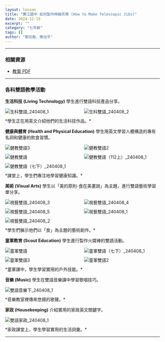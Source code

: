 ```yaml
---
layout: lesson
title: "鷺江國中 如何製作伸縮吊臂 (How to Make Telescopic Jibs)"
date: 2024-12-19
excerpt: ""
category: "七年級"
tags: []
author: "劉日勛、陳治平"
---
```


---
### **相關資源**

* [教案 PDF](https://drive.google.com/file/d/1v47i5vj4qZ4h6b0k0yG-1F2r7X6E4t3o/view)
---

### **各科雙語教學活動**

**生活科技 (Living Technology)**
學生進行雙語科技產品分享。
<div style="display: flex; flex-direction: row; flex-wrap: wrap; gap: 10px; margin-bottom: 10px;">
    <img src="https://hackmd.io/_uploads/SJcEyeWLge.jpg" alt="生科雙語_240408_1" style="flex: 1; min-width: 48%; object-fit: cover;">
    <img src="https://hackmd.io/_uploads/SJ5V1g-8xg.jpg" alt="生科雙語_240408_2" style="flex: 1; min-width: 48%; object-fit: cover;">
</div>
*學生正在用英文介紹他們的生活科技作品。*

**健康與體育 (Health and Physical Education)**
學生用英文學習人體構造的專有名詞和健康的飲食習慣。
<div style="display: flex; flex-direction: row; flex-wrap: wrap; gap: 10px; margin-bottom: 10px;">
    <img src="https://hackmd.io/_uploads/BJx0ye-8el.jpg" alt="健教雙語3" style="flex: 1; min-width: 48%; object-fit: cover;">
    <img src="https://hackmd.io/_uploads/SkeCylWIxe.jpg" alt="健教雙語2" style="flex: 1; min-width: 48%; object-fit: cover;">
    <img src="https://hackmd.io/_uploads/B1g0yeZLxl.jpg" alt="健教雙語" style="flex: 1; min-width: 48%; object-fit: cover;">
    <img src="https://hackmd.io/_uploads/BylAkl-Lll.jpg" alt="健教雙語（112上）_240408_1" style="flex: 1; min-width: 48%; object-fit: cover;">
    <img src="https://hackmd.io/_uploads/SJeRye-Ull.jpg" alt="健教雙語（七下）_240408_1" style="flex: 1; min-width: 48%; object-fit: cover;">
</div>
*課堂上，學生們專注地學習健康知識。*

**美術 (Visual Arts)**
學生以「美的原則-食在美畫說」為主題，進行雙語藝術學習單分享。
<div style="display: flex; flex-direction: row; flex-wrap: wrap; gap: 10px; margin-bottom: 10px;">
    <img src="https://hackmd.io/_uploads/rkM0glZLlx.jpg" alt="視藝雙語_240408_3" style="flex: 1; min-width: 48%; object-fit: cover;">
    <img src="https://hackmd.io/_uploads/rJzRxlbIxg.jpg" alt="視藝雙語_240408_4" style="flex: 1; min-width: 48%; object-fit: cover;">
    <img src="https://hackmd.io/_uploads/ryM0lxWUee.jpg" alt="視藝雙語_240408_5" style="flex: 1; min-width: 48%; object-fit: cover;">
    <img src="https://hackmd.io/_uploads/r1fAexZLgx.jpg" alt="視藝雙語_240408_1" style="flex: 1; min-width: 48%; object-fit: cover;">
    <img src="https://hackmd.io/_uploads/rkzCxl-Ill.jpg" alt="視藝雙語_240408_2" style="flex: 1; min-width: 48%; object-fit: cover;">
</div>
*學生們展示他們以「食」為主題的藝術創作。*

**童軍教育 (Scout Education)**
學生進行製作火媒棒的雙語活動。
<div style="display: flex; flex-direction: row; flex-wrap: wrap; gap: 10px; margin-bottom: 10px;">
    <img src="https://hackmd.io/_uploads/ByMJWlWUle.jpg" alt="童軍雙語" style="flex: 1; min-width: 48%; object-fit: cover;">
    <img src="https://hackmd.io/_uploads/HkGJZxZIxx.jpg" alt="童軍雙語（七下）_240408_1" style="flex: 1; min-width: 48%; object-fit: cover;">
    <img src="https://hackmd.io/_uploads/S1fkZlW8eg.jpg" alt="童軍雙語3" style="flex: 1; min-width: 48%; object-fit: cover;">
    <img src="https://hackmd.io/_uploads/ryfkZlWIge.jpg" alt="童軍雙語2" style="flex: 1; min-width: 48%; object-fit: cover;">
</div>
*童軍課中，學生學習實用的戶外技能。*

**音樂 (Music)**
學生在雙語音樂課中學習歌唱技巧。
<div style="margin-bottom: 10px;">
    <img src="https://hackmd.io/_uploads/SyR1beW8lg.jpg" alt="雙語音樂下_240408_1" style="max-width: 100%;">
</div>
*音樂教室裡傳來悠揚的歌聲。*

**家政 (Housekeeping)**
介紹實用的家政英文關鍵字。
<div style="margin-bottom: 10px;">
    <img src="https://hackmd.io/_uploads/SkIxZl-8lg.jpg" alt="雙語家政_240408_1" style="max-width: 100%;">
</div>
*家政課堂上，學生學習實用的生活詞彙。*

---